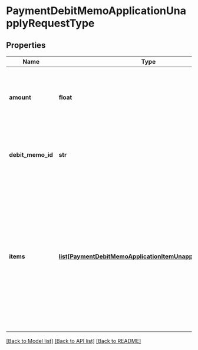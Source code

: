 # PaymentDebitMemoApplicationUnapplyRequestType

## Properties
Name | Type | Description | Notes
------------ | ------------- | ------------- | -------------
**amount** | **float** | The amount of the payment that is unapplied from the debit memo.  | 
**debit_memo_id** | **str** | The unique ID of the debit memo that the payment is unapplied from.  | [optional] 
**items** | [**list[PaymentDebitMemoApplicationItemUnapplyRequestType]**](PaymentDebitMemoApplicationItemUnapplyRequestType.md) | Container for debit memo items.  **Note:** The Invoice Item Settlement feature is in **Limited Availability**. If you wish to have access to the feature, submit a request at [Zuora Global Support](http://support.zuora.com/).  | [optional] 

[[Back to Model list]](../README.md#documentation-for-models) [[Back to API list]](../README.md#documentation-for-api-endpoints) [[Back to README]](../README.md)


